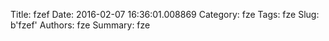 Title: fzef
Date: 2016-02-07 16:36:01.008869
Category: fze
Tags: fze
Slug: b'fzef'
Authors: fze
Summary: fze

 